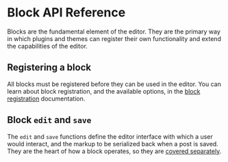 # Block API Reference

Blocks are the fundamental element of the editor. They are the primary way in which plugins and themes can register their own functionality and extend the capabilities of the editor.

## Registering a block

All blocks must be registered before they can be used in the editor. You can learn about block registration, and the available options, in the [block registration](/docs/designers-developers/developers/block-api/block-registration.md) documentation.

## Block `edit` and `save`

The `edit` and `save` functions define the editor interface with which a user would interact, and the markup to be serialized back when a post is saved. They are the heart of how a block operates, so they are [covered separately](/docs/designers-developers/developers/block-api/block-edit-save.md).

